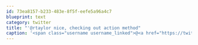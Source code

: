 ```yaml
---
id: 73ea8157-b233-483e-8f5f-eefe5a96a4c7
blueprint: text
category: twitter
title: "'@rtaylor nice, checking out action method"
caption: '<span class="username username_linked">@<a href="https://twitter.com/rtaylor" title="Elon Musk">rtaylor</a></span> nice, checking out action method'
---
```

